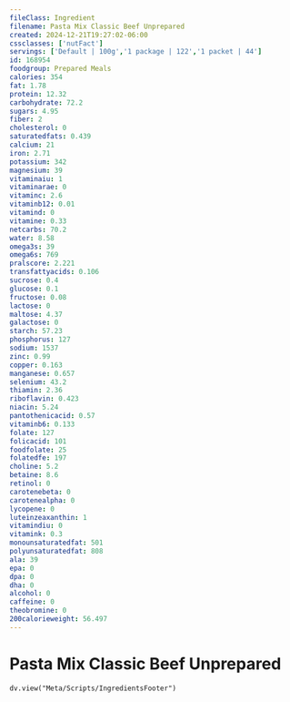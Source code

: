 ```yaml
---
fileClass: Ingredient
filename: Pasta Mix Classic Beef Unprepared
created: 2024-12-21T19:27:02-06:00
cssclasses: ['nutFact']
servings: ['Default | 100g','1 package | 122','1 packet | 44']
id: 168954
foodgroup: Prepared Meals
calories: 354
fat: 1.78
protein: 12.32
carbohydrate: 72.2
sugars: 4.95
fiber: 2
cholesterol: 0
saturatedfats: 0.439
calcium: 21
iron: 2.71
potassium: 342
magnesium: 39
vitaminaiu: 1
vitaminarae: 0
vitaminc: 2.6
vitaminb12: 0.01
vitamind: 0
vitamine: 0.33
netcarbs: 70.2
water: 8.58
omega3s: 39
omega6s: 769
pralscore: 2.221
transfattyacids: 0.106
sucrose: 0.4
glucose: 0.1
fructose: 0.08
lactose: 0
maltose: 4.37
galactose: 0
starch: 57.23
phosphorus: 127
sodium: 1537
zinc: 0.99
copper: 0.163
manganese: 0.657
selenium: 43.2
thiamin: 2.36
riboflavin: 0.423
niacin: 5.24
pantothenicacid: 0.57
vitaminb6: 0.133
folate: 127
folicacid: 101
foodfolate: 25
folatedfe: 197
choline: 5.2
betaine: 8.6
retinol: 0
carotenebeta: 0
carotenealpha: 0
lycopene: 0
luteinzeaxanthin: 1
vitamindiu: 0
vitamink: 0.3
monounsaturatedfat: 501
polyunsaturatedfat: 808
ala: 39
epa: 0
dpa: 0
dha: 0
alcohol: 0
caffeine: 0
theobromine: 0
200calorieweight: 56.497
---
```


# Pasta Mix Classic Beef Unprepared

```dataviewjs
dv.view("Meta/Scripts/IngredientsFooter")
```